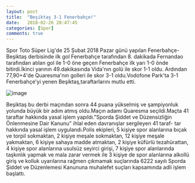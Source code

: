 ```yaml
---
layout: post
title:  "Beşiktaş 3-1 Fenerbahçe!"
date:   2018-02-26 20:47:45
categories: [Spor]
comments: true
---
```

Spor Toto Süper Lig'de 25 Şubat 2018 Pazar günü yapılan Fenerbahçe-Beşiktaş derbisinde ilk gol Fenerbahçe tarafından 8. dakikada Fernandao
tarafından atılan gol ile 1-0 öne geçen Fenerbahçe ilk yarı 1-0 önde bitirdi.İkinci yarının 49.dakikasında Vida'nın golü ile skor 1-1 oldu.
Ardından 77,90+4'de Quaresma'nın golleri ile skor 3-1 oldu.Vodofone Park'ta 3-1 Fenerbahçe'yi yenen Beşiktaş,taraftarlarını mutlu etti.

![image](http://www.yurtgazetesi.com.tr/images/haberler/2018/02/besiktas_fenerbahce_yi_3_1_maglup_etti_h78057_86011.gif)

Beşiktaş bu derbi maçından sonra 44 puana yükselmiş ve şampiyonluk yolunda büyük bir adım atmış oldu.Maçın adamı Quaresma seçildi.Maçta 41
taraftar hakkında yasal işlem yapıldı."Sporda Şiddet ve Düzensizliğin Önlenmesine Dair Kanunu" ihlal eden davranışlar sergileyen 41 taraf-
tar hakkında yasal işlem uygulandı.Polis ekipleri, 5 kişiye spor alanlarına bıçak ve torpil sokmaktan, 2 kişiye meşale sokmaktan, 12 kişiye
meşale yakmaktan, 6 kişiye sahaya madde atmaktan, 2 kişiye küfürlü tezahürattan, 4 kişiye spor alanlarına usulsüz seyirci girişi, 7 kişiye
spor alanlarında taşkınlık yapmak ve mala zarar vermek ile 3 kişiye de spor alanlarına alkollü giriş ve kolluk uyarılarına rağmen çıkmamak
suçlarında 6222 sayılı Sporda Şiddet ve Düzenlemesi Kanununa muhalefet suçları kapsamında adli işlem başlattı.







